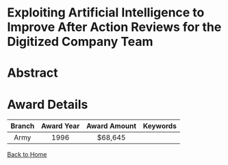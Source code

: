 
Exploiting Artificial Intelligence to Improve After Action Reviews for the Digitized Company Team
=================================================================================================

# Abstract


  

# Award Details

|Branch|Award Year|Award Amount|Keywords|
| :---: | :---: | :---: | :---: |
|Army|1996|$68,645||
  
  


[Back to Home](https://github.com/chrischow/dod_sbir_awards/Reports/CC/#848)